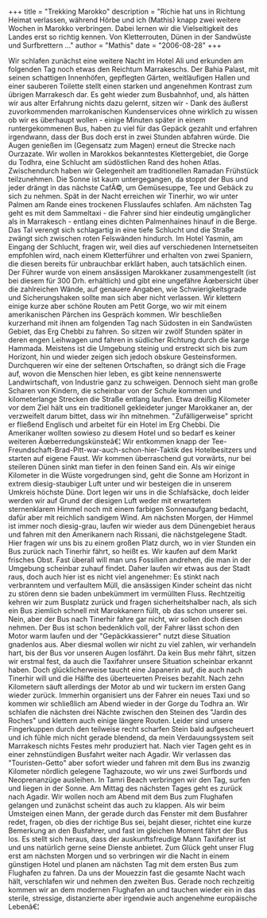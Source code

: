 +++
title = "Trekking Marokko"
description = "Richie hat uns in Richtung Heimat verlassen, während Hörbe und ich (Mathis) knapp zwei weitere Wochen in Marokko verbringen. Dabei lernen wir die Vielseitigkeit des Landes erst so richtig kennen. Von Kletterrouten, Dünen in der Sandwüste und Surfbrettern …"
author = "Mathis"
date = "2006-08-28"
+++

Wir schlafen zunächst eine weitere Nacht im Hotel Ali und erkunden am folgenden Tag noch etwas den Reichtum Marrakeschs. Der Bahia Palast, mit seinen schattigen Innenhöfen, gepflegten Gärten, weitläufigen Hallen und einer sauberen Toilette stellt einen starken und angenehmen Kontrast zum übrigen Marrakesch dar. Es geht wieder zum Busbahnhof, und, als hätten wir aus alter Erfahrung nichts dazu gelernt, sitzen wir - Dank des äußerst zuvorkommenden marrokanischen Kundenservices ohne wirklich zu wissen ob wir es überhaupt wollen - einige Minuten später in einem runtergekommenen Bus, haben zu viel für das Gepäck gezahlt und erfahren irgendwann, dass der Bus doch erst in zwei Stunden abfahren würde. Die Augen genießen im (Gegensatz zum Magen) erneut die Strecke nach Ourzazate. Wir wollen in Marokkos bekanntestes Klettergebiet, die Gorge du Todhra, eine Schlucht am südöstlichen Rand des hohen Atlas. Zwischendurch haben wir Gelegenheit am traditionellen Ramadan Frühstück teilzunehmen. Die Sonne ist kaum untergegangen, da stoppt der Bus und jeder drängt in das nächste CafÃ©, um Gemüsesuppe, Tee und Gebäck zu sich zu nehmen. Spät in der Nacht erreichen wir Tinerhir, wo wir unter Palmen am Rande eines trockenen Flusslaufes schlafen.
Am nächsten Tag geht es mit dem Sammeltaxi - die Fahrer sind hier eindeutig umgänglicher als in Marrakesch - entlang eines dichten Palmenhaines hinauf in die Berge. Das Tal verengt sich schlagartig in eine tiefe Schlucht und die Straße zwängt sich zwischen roten Felswänden hindurch. Im Hotel Yasmin, am Eingang der Schlucht, fragen wir, weil dies auf verschiedenen Internetseiten empfohlen wird, nach einem Kletterführer und erhalten von zwei Spaniern, die diesen bereits für unbrauchbar erklärt haben, auch tatsächlich einen. Der Führer wurde von einem ansässigen Marokkaner zusammengestellt (ist bei diesem für 300 Drh. erhältlich) und gibt eine ungefähre Ãœbersicht über die zahlreichen Wände, auf genauere Angaben, wie Schwierigkeitsgrade und Sicherungshaken sollte man sich aber nicht verlassen. Wir klettern einige kurze aber schöne Routen am Petit Gorge, wo wir mit einem amerikanischen Pärchen ins Gespräch kommen. Wir beschließen kurzerhand mit ihnen am folgenden Tag nach Südosten in ein Sandwüsten Gebiet, das Erg Chebbi zu fahren.
So sitzen wir zwölf Stunden später in deren engen Leihwagen und fahren in südlicher Richtung durch die karge Hammada. Meistens ist die Umgebung steinig und erstreckt sich bis zum Horizont, hin und wieder zeigen sich jedoch obskure Gesteinsformen. Durchqueren wir eine der seltenen Ortschaften, so drängt sich die Frage auf, wovon die Menschen hier leben, es gibt keine nennenswerte Landwirtschaft, von Industrie ganz zu schweigen. Dennoch sieht man große Scharen von Kindern, die scheinbar von der Schule kommen und kilometerlange Strecken die Straße entlang laufen.
Etwa dreißig Kilometer vor dem Ziel hält uns ein traditionell gekleideter junger Marokkaner an, der verzweifelt darum bittet, dass wir ihn mitnehmen. "Zufälligerweise" spricht er fließend Englisch und arbeitet für ein Hotel im Erg Chebbi. Die Amerikaner wollten sowieso zu diesem Hotel und so bedarf es keiner weiteren Ãœberredungskünsteâ€¦ Wir entkommen knapp der Tee-Freundschaft-Brad-Pitt-war-auch-schon-hier-Taktik des Hotelbesitzers und starten auf eigene Faust. Wir kommen überraschend gut vorwärts, nur bei steileren Dünen sinkt man tiefer in den feinen Sand ein. Als wir einige Kilometer in die Wüste vorgedrungen sind, geht die Sonne am Horizont in extrem diesig-staubiger Luft unter und wir besteigen die in unserem Umkreis höchste Düne. Dort legen wir uns in die Schlafsäcke, doch leider werden wir auf Grund der diesigen Luft weder mit erwartetem sternenklarem Himmel noch mit einem farbigen Sonnenaufgang bedacht, dafür aber mit reichlich sandigem Wind. Am nächsten Morgen, der Himmel ist immer noch diesig-grau, laufen wir wieder aus dem Dünengebiet heraus und fahren mit den Amerikanern nach Rissani, die nächstgelegene Stadt.
Hier fragen wir uns bis zu einem großen Platz durch, wo in vier Stunden ein Bus zurück nach Tinerhir fährt, so heißt es. Wir kaufen auf dem Markt frisches Obst. Fast überall will man uns Fossilien andrehen, die man in der Umgebung scheinbar zuhauf findet. Daher laufen wir etwas aus der Stadt raus, doch auch hier ist es nicht viel angenehmer: Es stinkt nach verbranntem und verfaultem Müll, die ansässigen Kinder scheint das nicht zu stören denn sie baden unbekümmert im vermüllten Fluss. Rechtzeitig kehren wir zum Busplatz zurück und fragen sicherheitshalber nach, als sich ein Bus ziemlich schnell mit Marokkanern füllt, ob das schon unserer sei. Nein, aber der Bus nach Tinerhir fahre gar nicht, wir sollen doch diesen nehmen. Der Bus ist schon bedenklich voll, der Fahrer lässt schon den Motor warm laufen und der "Gepäckkassierer" nutzt diese Situation gnadenlos aus. Aber diesmal wollen wir nicht zu viel zahlen, wir verhandeln hart, bis der Bus vor unseren Augen losfährt. Da kein Bus mehr fährt, sitzen wir erstmal fest, da auch die Taxifahrer unsere Situation scheinbar erkannt haben. Doch glücklicherweise taucht eine Japanerin auf, die auch nach Tinerhir will und die Hälfte des überteuerten Preises bezahlt. Nach zehn Kilometern säuft allerdings der Motor ab und wir tuckern im ersten Gang wieder zurück. Immerhin organisiert uns der Fahrer ein neues Taxi und so kommen wir schließlich am Abend wieder in der Gorge du Todhra an.
Wir schlafen die nächsten drei Nächte zwischen den Steinen des "Jardin des Roches" und klettern auch einige längere Routen. Leider sind unsere Fingerkuppen durch den teilweise recht scharfen Stein bald aufgescheuert und ich fühle mich nicht gerade blendend, da mein Verdauungssystem seit Marrakesch nichts Festes mehr produziert hat.
Nach vier Tagen geht es in einer zehnstündigen Busfahrt weiter nach Agadir. Wir verlassen das "Touristen-Getto" aber sofort wieder und fahren mit dem Bus ins zwanzig Kilometer nördlich gelegene Taghazoute, wo wir uns zwei Surfbords und Neoprenanzüge ausleihen. In Tamri Beach verbringen wir den Tag, surfen und liegen in der Sonne. Am Mittag des nächsten Tages geht es zurück nach Agadir. Wir wollen noch am Abend mit dem Bus zum Flughafen gelangen und zunächst scheint das auch zu klappen. Als wir beim Umsteigen einen Mann, der gerade durch das Fenster mit dem Busfahrer redet, fragen, ob dies der richtige Bus sei, bejaht dieser, richtet eine kurze Bemerkung an den Busfahrer, und fast im gleichen Moment fährt der Bus los. Es stellt sich heraus, dass der auskunftsfreudige Mann Taxifahrer ist und uns natürlich gerne seine Dienste anbietet. Zum Glück geht unser Flug erst am nächsten Morgen und so verbringen wir die Nacht in einem günstigen Hotel und planen am nächsten Tag mit dem ersten Bus zum Flughafen zu fahren. Da uns der Mouezzin fast die gesamte Nacht wach hält, verschlafen wir und nehmen den zweiten Bus. Gerade noch rechzeitig kommen wir an dem modernen Flughafen an und tauchen wieder ein in das sterile, stressige, distanzierte aber irgendwie auch angenehme europäische Lebenâ€¦